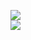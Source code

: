 [![](https://img.shields.io/badge/Made%20With-Github%20Spray-lightgrey.svg?style=for-the-badge&logo=github)](https://github.com/Annihil/github-spray#2052)  
[![](https://i.imgur.com/2DrTn0Z.gif)](https://github.com/Annihil/github-spray)
